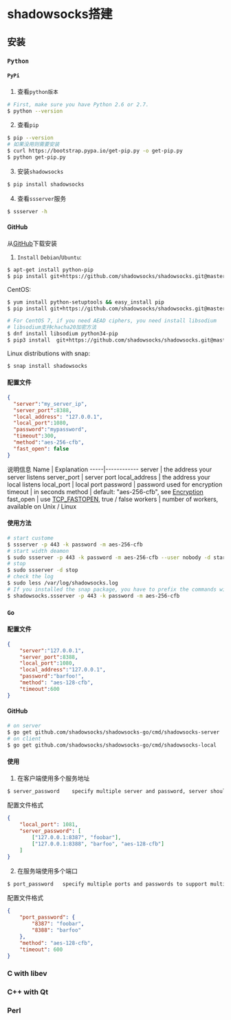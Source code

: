 # shadowsocks搭建

## 安装

### `Python`

#### `PyPi`
1. 查看`python版本`
```bash
# First, make sure you have Python 2.6 or 2.7.
$ python --version
```
2. 查看`pip`
```bash
$ pip --version
# 如果没用则需要安装
$ curl https://bootstrap.pypa.io/get-pip.py -o get-pip.py
$ python get-pip.py 
```
3. 安装`shadowsocks`
```bash
$ pip install shadowsocks
```
4. 查看`ssserver`服务
```bash
$ ssserver -h
```

#### GitHub
从[GitHub](https://github.com/shadowsocks/shadowsocks)下载安装
1. `Install`
`Debian`/`Ubuntu`:
```bash
$ apt-get install python-pip
$ pip install git+https://github.com/shadowsocks/shadowsocks.git@master
```
CentOS:
```bash
$ yum install python-setuptools && easy_install pip
$ pip install git+https://github.com/shadowsocks/shadowsocks.git@master

# For CentOS 7, if you need AEAD ciphers, you need install libsodium
# libsodium支持chacha20加密方法
$ dnf install libsodium python34-pip
$ pip3 install  git+https://github.com/shadowsocks/shadowsocks.git@master
```
Linux distributions with snap:
```bash
$ snap install shadowsocks
```
#### 配置文件
```json
{
  "server":"my_server_ip",
  "server_port":8388,
  "local_address": "127.0.0.1",
  "local_port":1080,
  "password":"mypassword",
  "timeout":300,
  "method":"aes-256-cfb",
  "fast_open": false
}
```
说明信息
Name | Explanation
-----|------------
server | the address your server listens
server_port | server port
local_address | the address your local listens
local_port | local port
password | password used for encryption
timeout | in seconds
method | default: "aes-256-cfb", see [Encryption](https://github.com/shadowsocks/shadowsocks/wiki/Encryption)
fast_open | use [TCP_FASTOPEN](https://github.com/shadowsocks/shadowsocks/wiki/TCP-Fast-Open), true / false
workers | number of workers, available on Unix / Linux

#### 使用方法
```bash
# start custome
$ ssserver -p 443 -k password -m aes-256-cfb
# start width deamon
$ sudo ssserver -p 443 -k password -m aes-256-cfb --user nobody -d start
# stop
$ sudo ssserver -d stop
# check the log
$ sudo less /var/log/shadowsocks.log
# If you installed the snap package, you have to prefix the commands with shadowsocks., like this:
$ shadowsocks.ssserver -p 443 -k password -m aes-256-cfb
```

### `Go`
#### 配置文件
```json
{
    "server":"127.0.0.1",
    "server_port":8388,
    "local_port":1080,
    "local_address":"127.0.0.1",
    "password":"barfoo!",
    "method": "aes-128-cfb",
    "timeout":600
}
```
#### GitHub
```bash
# on server
$ go get github.com/shadowsocks/shadowsocks-go/cmd/shadowsocks-server
# on client
$ go get github.com/shadowsocks/shadowsocks-go/cmd/shadowsocks-local
```
#### 使用
1. 在客户端使用多个服务地址
```bash
$ server_password    specify multiple server and password, server should be in the form of host:port
```
配置文件格式
```json
{
	"local_port": 1081,
	"server_password": [
		["127.0.0.1:8387", "foobar"],
		["127.0.0.1:8388", "barfoo", "aes-128-cfb"]
	]
}
```
2. 在服务端使用多个端口
```bash
$ port_password   specify multiple ports and passwords to support multiple users
```
配置文件格式
```json
{
	"port_password": {
		"8387": "foobar",
		"8388": "barfoo"
	},
	"method": "aes-128-cfb",
	"timeout": 600
}
```

### C with libev

### C++ with Qt

### Perl
